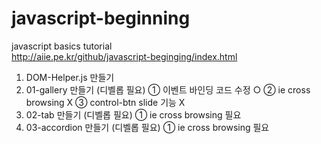 # javascript-beginning
javascript basics tutorial<br>
http://aiie.pe.kr/github/javascript-beginging/index.html

1. DOM-Helper.js 만들기
2. 01-gallery 만들기 (디벨롭 필요) 
   ① 이벤트 바인딩 코드 수정 ○ 
   ② ie cross browsing X
   ③ control-btn slide 기능 X
3. 02-tab 만들기 (디벨롭 필요) 
   ① ie cross browsing 필요
4. 03-accordion 만들기 (디벨롭 필요) 
   ① ie cross browsing 필요

